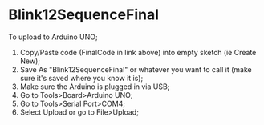 Blink12SequenceFinal
====================
To upload to Arduino UNO;
1. Copy/Paste code (FinalCode in link above) into empty sketch (ie Create New);
2. Save As "Blink12SequenceFinal" or whatever you want to call it (make sure it's saved where you know it is);
3. Make sure the Arduino is plugged in via USB;
4. Go to Tools>Board>Arduino UNO;
5. Go to Tools>Serial Port>COM4;
6. Select Upload or go to File>Upload;
